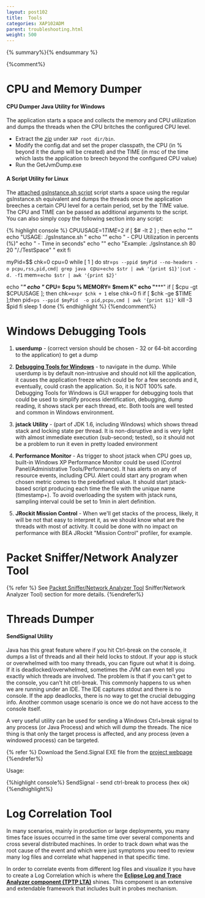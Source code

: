 ```yaml
---
layout: post102
title:  Tools
categories: XAP102ADM
parent: troubleshooting.html
weight: 500
---
```


{% summary%}{% endsummary %}


{%comment%}
# CPU and Memory Dumper

#### CPU Dumper Java Utility for Windows

The application starts a space and collects the memory and CPU utilization and dumps the threads when the CPU britches the configured CPU level.

- Extract the *[zip](/download_files/winJVMDumper.zip)* under `XAP root dir/bin`.
- Modify the config.dat and set the proper classpath, the CPU (in % beyond it the dump will be created) and the TIME (in msc of the time which lasts the application to breech beyond the configured CPU value)
- Run the GetJvmDump.exe

#### A Script Utility for Linux

The [attached gsInstance.sh script](/download_files/gsInstanceDumper.zip) script starts a space using the regular gsInstance.sh equivalent and dumps the threads once the application breeches a certain CPU level for a certain period, set by the TIME value. The CPU and TIME can be passed as additional arguments to the script.
You can also simply copy the following section into any script:

{% highlight console %}
CPUUSAGE=$1
TIME=$2
if [ $# -lt  2 ] ; then
  echo  ""
  echo  "USAGE:    ./gsInstance.sh <CPU> <TIME>"
  echo  ""
  echo  "             <CPU> - CPU Utilization in percents (%)"
  echo  "             <TIME> - Time in seconds"
  echo  ""
  echo  "Example: ./gsInstance.sh 80 20 \"/./TestSpace\" "
  exit
fi

myPid=$$
chk=0
cpu=0
while [ 1 ]
do
   str=`ps --ppid $myPid --no-headers -o pcpu,rss,pid,cmd| grep java `
   cpu=`echo $str | awk '{print $1}'|cut -d. -f1`
   mem=`echo $str | awk '{print $2}'`

   echo "*********************************************"
   echo "***  CPU= $cpu %   MEMORY= $mem K"
   echo "*********************************************"
   if [ $cpu -gt  $CPUUSAGE ]; then
         chk=`expr $chk + 1`
   else
         chk=0
   fi
   if [ $chk -ge $TIME ];then
       pid=`ps --ppid $myPid  -o pid,pcpu,cmd | awk '{print $1}'`
       kill -3 $pid
   fi
   sleep 1
done
{% endhighlight %}
{%endcomment%}


# Windows Debugging Tools

1. **userdump** - (correct version should be chosen - 32 or 64-bit according to the application) to get a dump
1. **[Debugging Tools for Windows](http://www.microsoft.com/whdc/DevTools/Debugging/default.mspx)** - to navigate in the dump. While userdump is by default non-intrusive and should not kill the application, it causes the application freeze which could be for a few seconds and it, eventually, could crash the application. So, it is NOT 100% safe.
Debugging Tools for Windows is GUI wrapper for debugging tools that could be used to simplify process identification, debugging, dump reading, it shows stack per each thread, etc.
Both tools are well tested and common in Windows environment.

1. **jstack Utility** - (part of JDK 1.6, including Windows) which shows thread stack and locking state per thread. It is non-disruptive and is very light with almost immediate execution (sub-second; tested), so it should not be a problem to run it even in pretty loaded environment
1. **Performance Monitor** - As trigger to shoot jstack when CPU goes up, built-in Windows XP Performance Monitor could be used (Control Panel/Administrative Tools/Performance). It has alerts on any of resource events, including CPU. Alert could start any program when chosen metric comes to the predefined value. It should start jstack-based script producing each time the file with the unique name (timestamp+). To avoid overloading the system with jstack runs, sampling interval could be set to 1min in alert definition.
1. **JRockit Mission Control** - When we'll get stacks of the process, likely, it will be not that easy to interpret it, as we should know what are the threads with most of activity. It could be done with no impact on performance with BEA JRockit "Mission Control" profiler, for example.

# Packet Sniffer/Network Analyzer Tool

{% refer %}
See [Packet Sniffer/Network Analyzer Tool](./network-multicast.html#Packet) Sniffer/Network Analyzer Tool) section for more details.
{%endrefer%}

# Threads Dumper

#### SendSignal Utility

Java has this great feature where if you hit Ctrl-break on the console, it dumps a list of threads and all their held locks to stdout. If your app is stuck or overwhelmed with too many threads, you can figure out what it is doing. If it is deadlocked/overwhelmed, sometimes the JVM can even tell you exactly which threads are involved. The problem is that if you can't get to the console, you can't hit ctrl-break. This commonly happens to us when we are running under an IDE. The IDE captures stdout and there is no console. If the app deadlocks, there is no way to get the crucial debugging info. Another common usage scenario is once we do not have access to the console itself.

A very useful utility can be used for sending a Windows Ctrl+break signal to any process (or Java Process) and which will dump the threads.
The nice thing is that only the target process is affected, and any process (even a windowed process) can be targeted.

{% refer %}
Download the Send.Signal EXE file from the [project webpage](http://www.latenighthacking.com/projects/2003/sendSignal/)
{%endrefer%}

Usage:

{%highlight console%}
    SendSignal <pid>
      <pid> - send ctrl-break to process <pid> (hex ok)
{%endhighlight%}

# Log Correlation Tool

In many scenarios, mainly in production or large deployments, you many times face issues occurred in the same time over several components and cross several distributed machines. In order to track down what was the root cause of the event and which were just symptoms you need to review many log files and correlate what happened in that specific time.

In order to correlate events from different log files and visualize it you have to create a Log Correlation which is where the **[Eclipse Log and Trace Analyzer component \(TPTP LTA\)](/presentation_files/Eclipse%20TPTP%20-%20Log%20And%20Trace%20Analyzer.doc)** shines. This component is an extensive and extendable framework that includes built in probes mechanism.
